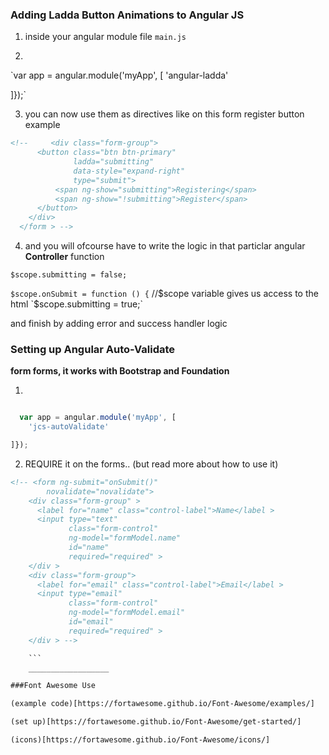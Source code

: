 ### Adding Ladda Button Animations to Angular JS
1. inside your angular module file `main.js`

2. 


`var app = angular.module('myApp', [
  'angular-ladda'

]});`



3. you can now use them as directives like on this form register button example

```html
<!--     <div class="form-group">
      <button class="btn btn-primary"
              ladda="submitting"
              data-style="expand-right"
              type="submit">
          <span ng-show="submitting">Registering</span>
          <span ng-show="!submitting">Register</span>        
      </button>
    </div>
  </form > -->
```

4. and you will ofcourse have to write the logic in that particlar angular **Controller** function 

`$scope.submitting = false;`

`$scope.onSubmit = function () {` //$scope variable gives us access to the html
 `$scope.submitting = true;`

and finish by adding error and success handler logic

### Setting up Angular Auto-Validate
**form forms, it works with Bootstrap and Foundation**

1. 

```javascript

  var app = angular.module('myApp', [
    'jcs-autoValidate'

]});

```

2. REQUIRE it on the forms.. (but read more about how to use it)

```html
<!-- <form ng-submit="onSubmit()"
        novalidate="novalidate">
    <div class="form-group" >
      <label for="name" class="control-label">Name</label >
      <input type="text"
             class="form-control"
             ng-model="formModel.name"
             id="name"
             required="required" >
    </div >
    <div class="form-group">
      <label for="email" class="control-label">Email</label >
      <input type="email"
             class="form-control"
             ng-model="formModel.email"
             id="email"
             required="required" >
    </div > -->

    ```
    __________________

###Font Awesome Use

(example code)[https://fortawesome.github.io/Font-Awesome/examples/]

(set up)[https://fortawesome.github.io/Font-Awesome/get-started/]

(icons)[https://fortawesome.github.io/Font-Awesome/icons/]
